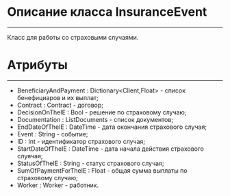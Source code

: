 # **Описание класса InsuranceEvent**
***
Класс для работы со страховыми случаями.
# Атрибуты
***
- BeneficiaryAndPayment : Dictionary<Client,Float> - список бенефициаров и их выплат;
- Contract : Contract - договор;
- DecisionOnTheIE : Bool - решение по страховому случаю;
- Documentation : List<Document>Documents - список документов;
- EndDateOfTheIE : DateTime - дата окончания страхового случая;
- Event : String - событие;
- ID : Int - идентификатор страхового случая;
- StartDateOfTheIE : DateTime - дата начала действия страхового слуячая;
- StatusOfTheIE : String - статус страхового случая;
- SumOfPaymentForTheIE : Float - общая сумма выплаты по страховому случаю;
- Worker : Worker - работник.